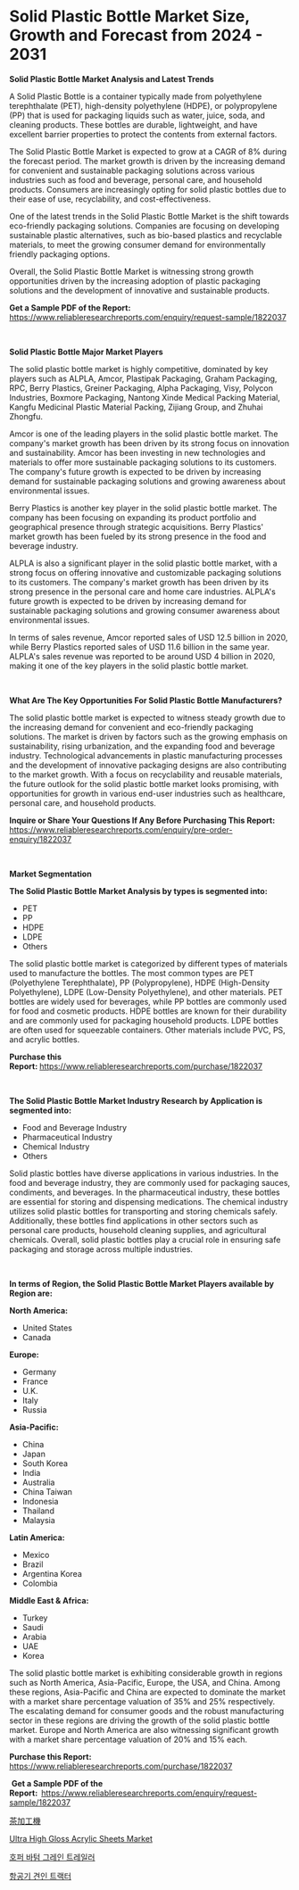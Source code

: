 <p><h1>Solid Plastic Bottle Market Size, Growth and Forecast from 2024 - 2031</h1></p><p><strong>Solid Plastic Bottle Market Analysis and Latest Trends</strong></p>
<p><p>A Solid Plastic Bottle is a container typically made from polyethylene terephthalate (PET), high-density polyethylene (HDPE), or polypropylene (PP) that is used for packaging liquids such as water, juice, soda, and cleaning products. These bottles are durable, lightweight, and have excellent barrier properties to protect the contents from external factors.</p><p>The Solid Plastic Bottle Market is expected to grow at a CAGR of 8% during the forecast period. The market growth is driven by the increasing demand for convenient and sustainable packaging solutions across various industries such as food and beverage, personal care, and household products. Consumers are increasingly opting for solid plastic bottles due to their ease of use, recyclability, and cost-effectiveness.</p><p>One of the latest trends in the Solid Plastic Bottle Market is the shift towards eco-friendly packaging solutions. Companies are focusing on developing sustainable plastic alternatives, such as bio-based plastics and recyclable materials, to meet the growing consumer demand for environmentally friendly packaging options.</p><p>Overall, the Solid Plastic Bottle Market is witnessing strong growth opportunities driven by the increasing adoption of plastic packaging solutions and the development of innovative and sustainable products.</p></p>
<p><strong>Get a Sample PDF of the Report:&nbsp;</strong> <a href="https://www.reliableresearchreports.com/enquiry/request-sample/1822037">https://www.reliableresearchreports.com/enquiry/request-sample/1822037</a></p>
<p>&nbsp;</p>
<p><strong>Solid Plastic Bottle Major Market Players</strong></p>
<p><p>The solid plastic bottle market is highly competitive, dominated by key players such as ALPLA, Amcor, Plastipak Packaging, Graham Packaging, RPC, Berry Plastics, Greiner Packaging, Alpha Packaging, Visy, Polycon Industries, Boxmore Packaging, Nantong Xinde Medical Packing Material, Kangfu Medicinal Plastic Material Packing, Zijiang Group, and Zhuhai Zhongfu.</p><p>Amcor is one of the leading players in the solid plastic bottle market. The company's market growth has been driven by its strong focus on innovation and sustainability. Amcor has been investing in new technologies and materials to offer more sustainable packaging solutions to its customers. The company's future growth is expected to be driven by increasing demand for sustainable packaging solutions and growing awareness about environmental issues.</p><p>Berry Plastics is another key player in the solid plastic bottle market. The company has been focusing on expanding its product portfolio and geographical presence through strategic acquisitions. Berry Plastics' market growth has been fueled by its strong presence in the food and beverage industry.</p><p>ALPLA is also a significant player in the solid plastic bottle market, with a strong focus on offering innovative and customizable packaging solutions to its customers. The company's market growth has been driven by its strong presence in the personal care and home care industries. ALPLA's future growth is expected to be driven by increasing demand for sustainable packaging solutions and growing consumer awareness about environmental issues.</p><p>In terms of sales revenue, Amcor reported sales of USD 12.5 billion in 2020, while Berry Plastics reported sales of USD 11.6 billion in the same year. ALPLA's sales revenue was reported to be around USD 4 billion in 2020, making it one of the key players in the solid plastic bottle market.</p></p>
<p>&nbsp;</p>
<p><strong>What Are The Key Opportunities For Solid Plastic Bottle Manufacturers?</strong></p>
<p><p>The solid plastic bottle market is expected to witness steady growth due to the increasing demand for convenient and eco-friendly packaging solutions. The market is driven by factors such as the growing emphasis on sustainability, rising urbanization, and the expanding food and beverage industry. Technological advancements in plastic manufacturing processes and the development of innovative packaging designs are also contributing to the market growth. With a focus on recyclability and reusable materials, the future outlook for the solid plastic bottle market looks promising, with opportunities for growth in various end-user industries such as healthcare, personal care, and household products.</p></p>
<p><strong>Inquire or Share Your Questions If Any Before Purchasing This Report:</strong> <a href="https://www.reliableresearchreports.com/enquiry/pre-order-enquiry/1822037">https://www.reliableresearchreports.com/enquiry/pre-order-enquiry/1822037</a></p>
<p>&nbsp;</p>
<p><strong>Market Segmentation</strong></p>
<p><strong>The Solid Plastic Bottle Market Analysis by types is segmented into:</strong></p>
<p><ul><li>PET</li><li>PP</li><li>HDPE</li><li>LDPE</li><li>Others</li></ul></p>
<p><p>The solid plastic bottle market is categorized by different types of materials used to manufacture the bottles. The most common types are PET (Polyethylene Terephthalate), PP (Polypropylene), HDPE (High-Density Polyethylene), LDPE (Low-Density Polyethylene), and other materials. PET bottles are widely used for beverages, while PP bottles are commonly used for food and cosmetic products. HDPE bottles are known for their durability and are commonly used for packaging household products. LDPE bottles are often used for squeezable containers. Other materials include PVC, PS, and acrylic bottles.</p></p>
<p><strong>Purchase this Report:&nbsp;</strong><a href="https://www.reliableresearchreports.com/purchase/1822037">https://www.reliableresearchreports.com/purchase/1822037</a></p>
<p>&nbsp;</p>
<p><strong>The Solid Plastic Bottle Market Industry Research by Application is segmented into:</strong></p>
<p><ul><li>Food and Beverage Industry</li><li>Pharmaceutical Industry</li><li>Chemical Industry</li><li>Others</li></ul></p>
<p><p>Solid plastic bottles have diverse applications in various industries. In the food and beverage industry, they are commonly used for packaging sauces, condiments, and beverages. In the pharmaceutical industry, these bottles are essential for storing and dispensing medications. The chemical industry utilizes solid plastic bottles for transporting and storing chemicals safely. Additionally, these bottles find applications in other sectors such as personal care products, household cleaning supplies, and agricultural chemicals. Overall, solid plastic bottles play a crucial role in ensuring safe packaging and storage across multiple industries.</p></p>
<p>&nbsp;</p>
<p><strong>In terms of Region, the Solid Plastic Bottle Market Players available by Region are:</strong></p>
<p>
    <p> <strong> North America: </strong>
        <ul>
            <li>United States</li>
            <li>Canada</li>
        </ul>
        </p> 
    <p> <strong> Europe: </strong>
        <ul>
            <li>Germany</li>
            <li>France</li>
            <li>U.K.</li>
            <li>Italy</li>
            <li>Russia</li>
        </ul>
        </p> 
    <p> <strong> Asia-Pacific: </strong>
        <ul>
            <li>China</li>
            <li>Japan</li>
            <li>South Korea</li>
            <li>India</li>
            <li>Australia</li>
            <li>China Taiwan</li>
            <li>Indonesia</li>
            <li>Thailand</li>
            <li>Malaysia</li>
        </ul>
        </p> 
    <p> <strong> Latin America: </strong>
        <ul>
            <li>Mexico</li>
            <li>Brazil</li>
            <li>Argentina Korea</li>
            <li>Colombia</li>
        </ul>
        </p> 
    <p> <strong> Middle East & Africa: </strong>
        <ul>
            <li>Turkey</li>
            <li>Saudi</li>
            <li>Arabia</li>
            <li>UAE</li>
            <li>Korea</li>
        </ul>
    </p>
    </p>
<p><p>The solid plastic bottle market is exhibiting considerable growth in regions such as North America, Asia-Pacific, Europe, the USA, and China. Among these regions, Asia-Pacific and China are expected to dominate the market with a market share percentage valuation of 35% and 25% respectively. The escalating demand for consumer goods and the robust manufacturing sector in these regions are driving the growth of the solid plastic bottle market. Europe and North America are also witnessing significant growth with a market share percentage valuation of 20% and 15% each.</p></p>
<p><strong>Purchase this Report: </strong><a href="https://www.reliableresearchreports.com/purchase/1822037">https://www.reliableresearchreports.com/purchase/1822037</a></p>
<p>&nbsp;<strong>Get a Sample PDF of the Report:&nbsp;&nbsp;</strong><a href="https://www.reliableresearchreports.com/enquiry/request-sample/1822037">https://www.reliableresearchreports.com/enquiry/request-sample/1822037</a></p>
<p><strong></strong></p>
<p><p><a href="https://github.com/ReyesKohler20231/Market-Research-Report-List-1/blob/main/92968667396.md">茶加工機</a></p><p><a href="https://github.com/Whitneyboyettebo9kiw7yr13/Market-Research-Report-List-1/blob/main/ultra-high-gloss-acrylic-sheets-market.md">Ultra High Gloss Acrylic Sheets Market</a></p><p><a href="https://github.com/JonHarrtis67676y/Market-Research-Report-List-1/blob/main/93181766338.md">호퍼 바텀 그레인 트레일러</a></p><p><a href="https://github.com/Tristiarton768456/Market-Research-Report-List-1/blob/main/46698546337.md">항공기 견인 트랙터</a></p></p>